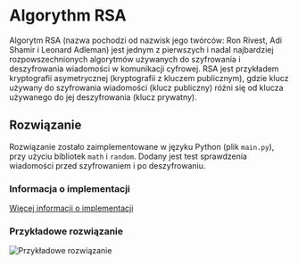 # Algorythm RSA

Algorytm RSA (nazwa pochodzi od nazwisk jego twórców: Ron Rivest, Adi Shamir i Leonard Adleman) jest jednym z pierwszych i nadal najbardziej rozpowszechnionych algorytmów używanych do szyfrowania i deszyfrowania wiadomości w komunikacji cyfrowej. RSA jest przykładem kryptografii asymetrycznej (kryptografii z kluczem publicznym), gdzie klucz używany do szyfrowania wiadomości (klucz publiczny) różni się od klucza używanego do jej deszyfrowania (klucz prywatny).

## Rozwiązanie 
Rozwiązanie zostało zaimplementowane w języku Python (plik `main.py`), przy użyciu bibliotek `math` i `random`. Dodany jest test sprawdzenia wiadomości przed szyfrowaniem i po deszyfrowaniu.

### Informacja o implementacji
[Więcej informacji o implementacji](https://github.com/mr-SCWN/Podstawy-Kryptografii/blob/main/Algorythm%20RSA/Implementacja%20RSA.pdf)
### Przykładowe rozwiązanie 
![Przykładowe rozwiązanie](https://github.com/mr-SCWN/Podstawy-Kryptografii/assets/101336193/0995ddec-aa0a-4477-a041-8b8f11284ad5)
